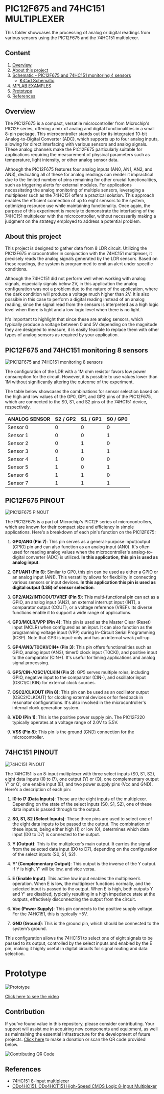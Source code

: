 # PIC12F675 and 74HC151 MULTIPLEXER 

This folder showcases the processing of analog or digital readings from various sensors using the PIC12F675 and the 74HC151 multiplexer.


## Content

1. [Overview](#overview)
2. [About this project](#about-this-project)
3. [Schematic - PIC12F675 and 74HC151 monitoring 4 sensors](#pic12f675-and-74hc151-monitoring-4-sensors)
    * [KiCad Schematic](./KiCad/)
4. [MPLAB EXAMPLES](./MPLAB_EXAMPLE/)
5. [Prototype]()    
8. [References](#references)



## Overview

The PIC12F675 is a compact, versatile microcontroller from Microchip's PIC12F series, offering a mix of analog and digital functionalities in a small 8-pin package. This microcontroller stands out for its integrated 10-bit Analog-to-Digital Converter (ADC), which supports up to four analog inputs, allowing for direct interfacing with various sensors and analog signals. These analog channels make the PIC12F675 particularly suitable for applications requiring the measurement of physical parameters such as temperature, light intensity, or other analog sensor data.

Although the PIC12F675 features four analog inputs (AN0, AN1, AN2, and AN3), dedicating all of these for analog readings can render it impractical due to the limited number of pins remaining for other crucial functionalities, such as triggering alerts for external modules. For applications necessitating the analog monitoring of multiple sensors, leveraging a multiplexer such as the 74HC151 offers a practical solution. This approach enables the efficient connection of up to eight sensors to the system, optimizing resource use while maintaining functionality. Once again, the purpose of this experiment is merely to demonstrate the interfacing of the 74HC151 multiplexer with the microcontroller, without necessarily making a judgment on the strategy employed to address a potential problem.

## About this project 

This project is designed to gather data from 8 LDR circuit. Utilizing the PIC12F675 microcontroller in conjunction with the 74HC151 multiplexer, it precisely reads the analog signals generated by the LDR sensors. Based on these readings, the system is programmed to emit an alert under specific conditions. 

Although the 74HC151 did not perform well when working with analog signals, especially signals below 2V, in this application the analog configuration was not a problem due to the nature of the application, where the dark condition will produce a voltage much higher than 2V. It is also possible in this case to perform a digital reading instead of an analog reading, since the signal read from the sensors is interpreted as a high logic level when there is light and a low logic level when there is no light.


It's important to highlight that since these are analog sensors, which typically produce a voltage between 0 and 5V depending on the magnitude they are designed to measure, it is easily feasible to replace them with other types of analog sensors as required by your application.



## PIC12F675 and 74HC151 monitoring 8 sensors


![PIC12F675 and 74HC151 monitoring 8 sensors](./SCHEMATIC_pic12f675_74hc151_8_sensors.jpg)


The configuration of the LDR with a 1M ohm resistor favors low power consumption for the circuit. However, it is possible to use values lower than 1M without significantly altering the outcome of the experiment.


The table below showcases the combinations for sensor selection based on the high and low values of the GP0, GP1, and GP2 pins of the PIC12F675, which are connected to the S0, S1, and S2 pins of the 74HC151 device, respectively.


| ANALOG SENSOR |  S2 / GP2  |  S1 / GP1 | S0 / GP0 |   
| --------------| ---------  | --------- | -------- |
| Sensor 0      |     0      |    0      |     0    |
| Sensor 1      |     0      |    0      |     1    |
| Sensor 2      |     0      |    1      |     0    |
| Sensor 3      |     0      |    1      |     1    |
| Sensor 4      |     1      |    0      |     0    |
| Sensor 5      |     1      |    0      |     1    |
| Sensor 6      |     1      |    1      |     0    |
| Sensor 7      |     1      |    1      |     1    |


## PIC12F675 PINOUT

![PIC12F675 PINOUT](../../../images/PIC12F675_PINOUT.png)


The PIC12F675 is a part of Microchip's PIC12F series of microcontrollers, which are known for their compact size and efficiency in simple applications. Here's a breakdown of each pin's function on the PIC12F675:

1. **GP0/AN0 (Pin 7)**: This pin serves as a general-purpose input/output (GPIO) pin and can also function as an analog input (AN0). It's often used for reading analog values when the microcontroller's analog-to-digital converter (ADC) is utilized. **In this application, this pin is used as analog input**.

2. **GP1/AN1 (Pin 6)**: Similar to GP0, this pin can be used as either a GPIO or an analog input (AN1). This versatility allows for flexibility in connecting various sensors or input devices. **In this application this pin is used as digital output (LSB) of sensor selection**. 

3. **GP2/AN2/INT/COUT/VREF (Pin 5)**: This multi-functional pin can act as a GPIO, an analog input (AN2), an external interrupt input (INT), a comparator output (COUT), or a voltage reference (VREF). Its diverse functions enable it to support a wide range of applications.

4. **GP3/MCLR/VPP (Pin 4)**: This pin is used as the Master Clear (Reset) input (MCLR) when configured as an input. It can also function as the programming voltage input (VPP) during In-Circuit Serial Programming (ICSP). Note that GP3 is input-only and has an internal weak pull-up.

5. **GP4/AN3/T0CKI/CIN+ (Pin 3)**: This pin offers functionalities such as GPIO, analog input (AN3), timer0 clock input (T0CKI), and positive input to the comparator (CIN+). It's useful for timing applications and analog signal processing.

6. **GP5/CIN-/OSC1/CLKIN (Pin 2)**: GP5 serves multiple roles, including GPIO, negative input to the comparator (CIN-), and oscillator input (OSC1/CLKIN) for external clock sources.

7. **OSC2/CLKOUT (Pin 8)**: This pin can be used as an oscillator output (OSC2/CLKOUT) for clocking external devices or for feedback in resonator configurations. It's also involved in the microcontroller's internal clock generation system.

8. **VDD (Pin 1)**: This is the positive power supply pin. The PIC12F220 typically operates at a voltage range of 2.0V to 5.5V.

9. **VSS (Pin 8)**: This pin is the ground (GND) connection for the microcontroller.


## 74HC151 PINOUT 

![74HC151 PINOUT](../../../images/74hc151_pinout.png)


The 74HC151 is an 8-input multiplexer with three select inputs (S0, S1, S2), eight data inputs (I0 to I7), one output (Y) or (Q), one complementary output Y' or  Q', one enable input (E), and two power supply pins (Vcc and GND). Here's a description of each pin:

1. **I0 to I7 (Data Inputs)**: These are the eight inputs of the multiplexer. Depending on the state of the select inputs (S0, S1, S2), one of these data inputs is passed through to the output.

2. **S0, S1, S2 (Select Inputs)**: These three pins are used to select one of the eight data inputs to be passed to the output. The combination of these inputs, being either high (1) or low (0), determines which data input (D0 to D7) is connected to the output.

3. **Y (Output)**: This is the multiplexer’s main output. It carries the signal from the selected data input (D0 to D7), depending on the configuration of the select inputs (S0, S1, S2).

4. **Y' (Complementary Output)**: This output is the inverse of the Y output. If Y is high, Y' will be low, and vice versa.

5. **E (Enable Input)**: This active low input enables the multiplexer’s operation. When E is low, the multiplexer functions normally, and the selected input is passed to the output. When E is high, both outputs Y and Y' are disabled, typically resulting in a high impedance state at the outputs, effectively disconnecting the output from the circuit.

6. **Vcc (Power Supply)**: This pin connects to the positive supply voltage. For the 74HC151, this is typically +5V.

7. **GND (Ground)**: This is the ground pin, which should be connected to the system’s ground.

This configuration allows the 74HC151 to select one of eight signals to be passed to its output, controlled by the select inputs and enabled by the E pin, making it highly useful in digital circuits for signal routing and data selection.


# Prototype 

![Prototype](./PROTOTYPE_pic12f675_74hc151_8_sensors.jpg)

 [Click here to see the video](https://youtu.be/7ZKe1AUOCyM?si=aRP-EVJyRZUpQNNq)



## Contribution

If you've found value in this repository, please consider contributing. Your support will assist me in acquiring new components and equipment, as well as maintaining the essential infrastructure for the development of future projects. [Click here](https://www.paypal.com/donate/?business=LLV4PHKTXC4JW&no_recurring=0&item_name=Your+support+will+assist+me+in++maintaining+the+essential+infrastructure+for+the+development+of+future+projects.+&currency_code=BRL) to make a donation or scan the QR code provided below. 

![Contributing QR Code](../../../images/PIC_JOURNEY_QR_CODE.png)



## References

* [74HC151 8-input multiplexer](https://assets.nexperia.com/documents/data-sheet/74HC_HCT151.pdf)
* [CDx4HC151, CDx4HCT151 High-Speed CMOS Logic 8-Input Multiplexer](https://www.ti.com/lit/ds/symlink/cd74hct151.pdf?ts=1711584749742)

